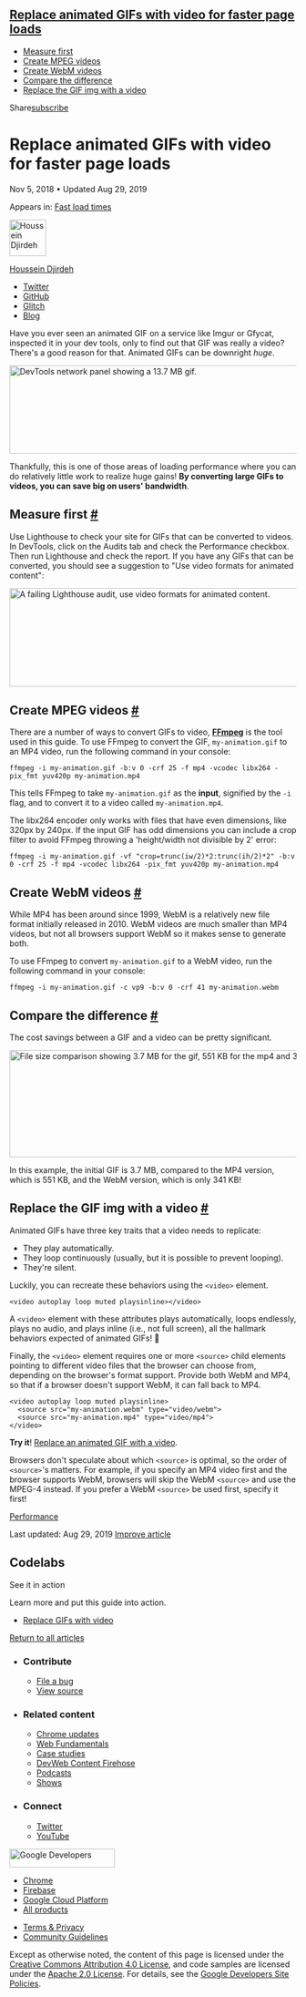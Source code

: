 





<a href="#replace-animated-gifs-with-video-for-faster-page-loads" class="w-toc__header--link">Replace animated GIFs with video for faster page loads</a>
--------------------------------------------------------------------------------------------------------------------------------------------------------

-   [Measure first](#measure-first)
-   [Create MPEG videos](#create-mpeg-videos)
-   [Create WebM videos](#create-webm-videos)
-   [Compare the difference](#compare-the-difference)
-   [Replace the GIF img with a video](#replace-the-gif-img-with-a-video)

Share<a href="/newsletter/" class="gc-analytics-event w-actions__fab w-actions__fab--subscribe"><span>subscribe</span></a>

Replace animated GIFs with video for faster page loads
======================================================

Nov 5, 2018 <span class="w-author__separator">•</span> Updated Aug 29, 2019

<span class="w-post-signpost__title">Appears in:</span> <a href="/fast" class="w-post-signpost__link">Fast load times</a>

[<img src="https://web-dev.imgix.net/image/admin/BibySYHD7JweNcHZCCOe.jpg?auto=format&amp;fit=crop&amp;h=64&amp;w=64" alt="Houssein Djirdeh" class="w-author__image" sizes="(min-width: 64px) 64px, calc(100vw - 48px)" srcset="https://web-dev.imgix.net/image/admin/BibySYHD7JweNcHZCCOe.jpg?fit=crop&amp;h=64&amp;w=64&amp;auto=format&amp;dpr=1&amp;q=75, https://web-dev.imgix.net/image/admin/BibySYHD7JweNcHZCCOe.jpg?fit=crop&amp;h=64&amp;w=64&amp;auto=format&amp;dpr=2&amp;q=50 2x, https://web-dev.imgix.net/image/admin/BibySYHD7JweNcHZCCOe.jpg?fit=crop&amp;h=64&amp;w=64&amp;auto=format&amp;dpr=3&amp;q=35 3x, https://web-dev.imgix.net/image/admin/BibySYHD7JweNcHZCCOe.jpg?fit=crop&amp;h=64&amp;w=64&amp;auto=format&amp;dpr=4&amp;q=23 4x, https://web-dev.imgix.net/image/admin/BibySYHD7JweNcHZCCOe.jpg?fit=crop&amp;h=64&amp;w=64&amp;auto=format&amp;dpr=5&amp;q=20 5x" width="64" height="64" />](/authors/houssein/)

<a href="/authors/houssein/" class="w-author__name-link">Houssein Djirdeh</a>

-   <a href="https://twitter.com/hdjirdeh" class="w-author__link">Twitter</a>
-   <a href="https://github.com/housseindjirdeh" class="w-author__link">GitHub</a>
-   <a href="https://glitch.com/@housseindjirdeh" class="w-author__link">Glitch</a>
-   <a href="https://houssein.me/" class="w-author__link">Blog</a>

Have you ever seen an animated GIF on a service like Imgur or Gfycat, inspected it in your dev tools, only to find out that GIF was really a video? There's a good reason for that. Animated GIFs can be downright *huge*.

<img src="https://web-dev.imgix.net/image/admin/3UZ0b9dDotVIXWQT5Auk.png?auto=format" alt="DevTools network panel showing a 13.7 MB gif." class="w-screenshot w-screenshot--filled" sizes="(min-width: 800px) 800px, calc(100vw - 48px)" srcset="https://web-dev.imgix.net/image/admin/3UZ0b9dDotVIXWQT5Auk.png?auto=format&amp;w=200 200w, https://web-dev.imgix.net/image/admin/3UZ0b9dDotVIXWQT5Auk.png?auto=format&amp;w=228 228w, https://web-dev.imgix.net/image/admin/3UZ0b9dDotVIXWQT5Auk.png?auto=format&amp;w=260 260w, https://web-dev.imgix.net/image/admin/3UZ0b9dDotVIXWQT5Auk.png?auto=format&amp;w=296 296w, https://web-dev.imgix.net/image/admin/3UZ0b9dDotVIXWQT5Auk.png?auto=format&amp;w=338 338w, https://web-dev.imgix.net/image/admin/3UZ0b9dDotVIXWQT5Auk.png?auto=format&amp;w=385 385w, https://web-dev.imgix.net/image/admin/3UZ0b9dDotVIXWQT5Auk.png?auto=format&amp;w=439 439w, https://web-dev.imgix.net/image/admin/3UZ0b9dDotVIXWQT5Auk.png?auto=format&amp;w=500 500w, https://web-dev.imgix.net/image/admin/3UZ0b9dDotVIXWQT5Auk.png?auto=format&amp;w=571 571w, https://web-dev.imgix.net/image/admin/3UZ0b9dDotVIXWQT5Auk.png?auto=format&amp;w=650 650w, https://web-dev.imgix.net/image/admin/3UZ0b9dDotVIXWQT5Auk.png?auto=format&amp;w=741 741w, https://web-dev.imgix.net/image/admin/3UZ0b9dDotVIXWQT5Auk.png?auto=format&amp;w=845 845w, https://web-dev.imgix.net/image/admin/3UZ0b9dDotVIXWQT5Auk.png?auto=format&amp;w=964 964w, https://web-dev.imgix.net/image/admin/3UZ0b9dDotVIXWQT5Auk.png?auto=format&amp;w=1098 1098w, https://web-dev.imgix.net/image/admin/3UZ0b9dDotVIXWQT5Auk.png?auto=format&amp;w=1252 1252w, https://web-dev.imgix.net/image/admin/3UZ0b9dDotVIXWQT5Auk.png?auto=format&amp;w=1428 1428w, https://web-dev.imgix.net/image/admin/3UZ0b9dDotVIXWQT5Auk.png?auto=format&amp;w=1600 1600w" width="800" height="155" />

Thankfully, this is one of those areas of loading performance where you can do relatively little work to realize huge gains! **By converting large GIFs to videos, you can save big on users' bandwidth**.

Measure first <a href="#measure-first" class="w-headline-link">#</a>
--------------------------------------------------------------------

Use Lighthouse to check your site for GIFs that can be converted to videos. In DevTools, click on the Audits tab and check the Performance checkbox. Then run Lighthouse and check the report. If you have any GIFs that can be converted, you should see a suggestion to "Use video formats for animated content":

<img src="https://web-dev.imgix.net/image/admin/KOSr9IivnkyaFk6RJ5u1.png?auto=format" alt="A failing Lighthouse audit, use video formats for animated content." class="w-screenshot" sizes="(min-width: 800px) 800px, calc(100vw - 48px)" srcset="https://web-dev.imgix.net/image/admin/KOSr9IivnkyaFk6RJ5u1.png?auto=format&amp;w=200 200w, https://web-dev.imgix.net/image/admin/KOSr9IivnkyaFk6RJ5u1.png?auto=format&amp;w=228 228w, https://web-dev.imgix.net/image/admin/KOSr9IivnkyaFk6RJ5u1.png?auto=format&amp;w=260 260w, https://web-dev.imgix.net/image/admin/KOSr9IivnkyaFk6RJ5u1.png?auto=format&amp;w=296 296w, https://web-dev.imgix.net/image/admin/KOSr9IivnkyaFk6RJ5u1.png?auto=format&amp;w=338 338w, https://web-dev.imgix.net/image/admin/KOSr9IivnkyaFk6RJ5u1.png?auto=format&amp;w=385 385w, https://web-dev.imgix.net/image/admin/KOSr9IivnkyaFk6RJ5u1.png?auto=format&amp;w=439 439w, https://web-dev.imgix.net/image/admin/KOSr9IivnkyaFk6RJ5u1.png?auto=format&amp;w=500 500w, https://web-dev.imgix.net/image/admin/KOSr9IivnkyaFk6RJ5u1.png?auto=format&amp;w=571 571w, https://web-dev.imgix.net/image/admin/KOSr9IivnkyaFk6RJ5u1.png?auto=format&amp;w=650 650w, https://web-dev.imgix.net/image/admin/KOSr9IivnkyaFk6RJ5u1.png?auto=format&amp;w=741 741w, https://web-dev.imgix.net/image/admin/KOSr9IivnkyaFk6RJ5u1.png?auto=format&amp;w=845 845w, https://web-dev.imgix.net/image/admin/KOSr9IivnkyaFk6RJ5u1.png?auto=format&amp;w=964 964w, https://web-dev.imgix.net/image/admin/KOSr9IivnkyaFk6RJ5u1.png?auto=format&amp;w=1098 1098w, https://web-dev.imgix.net/image/admin/KOSr9IivnkyaFk6RJ5u1.png?auto=format&amp;w=1252 1252w, https://web-dev.imgix.net/image/admin/KOSr9IivnkyaFk6RJ5u1.png?auto=format&amp;w=1428 1428w, https://web-dev.imgix.net/image/admin/KOSr9IivnkyaFk6RJ5u1.png?auto=format&amp;w=1600 1600w" width="800" height="173" />

Create MPEG videos <a href="#create-mpeg-videos" class="w-headline-link">#</a>
------------------------------------------------------------------------------

There are a number of ways to convert GIFs to video, **[FFmpeg](https://www.ffmpeg.org/)** is the tool used in this guide. To use FFmpeg to convert the GIF, `my-animation.gif` to an MP4 video, run the following command in your console:

    ffmpeg -i my-animation.gif -b:v 0 -crf 25 -f mp4 -vcodec libx264 -pix_fmt yuv420p my-animation.mp4

This tells FFmpeg to take `my-animation.gif` as the **input**, signified by the `-i` flag, and to convert it to a video called `my-animation.mp4`.

The libx264 encoder only works with files that have even dimensions, like 320px by 240px. If the input GIF has odd dimensions you can include a crop filter to avoid FFmpeg throwing a 'height/width not divisible by 2' error:

    ffmpeg -i my-animation.gif -vf "crop=trunc(iw/2)*2:trunc(ih/2)*2" -b:v 0 -crf 25 -f mp4 -vcodec libx264 -pix_fmt yuv420p my-animation.mp4

Create WebM videos <a href="#create-webm-videos" class="w-headline-link">#</a>
------------------------------------------------------------------------------

While MP4 has been around since 1999, WebM is a relatively new file format initially released in 2010. WebM videos are much smaller than MP4 videos, but not all browsers support WebM so it makes sense to generate both.

To use FFmpeg to convert `my-animation.gif` to a WebM video, run the following command in your console:

    ffmpeg -i my-animation.gif -c vp9 -b:v 0 -crf 41 my-animation.webm

Compare the difference <a href="#compare-the-difference" class="w-headline-link">#</a>
--------------------------------------------------------------------------------------

The cost savings between a GIF and a video can be pretty significant.

<img src="https://web-dev.imgix.net/image/admin/LWzvOWaOdMnNLTPWjayt.png?auto=format" alt="File size comparison showing 3.7 MB for the gif, 551 KB for the mp4 and 341 KB for the webm." class="w-screenshot" sizes="(min-width: 800px) 800px, calc(100vw - 48px)" srcset="https://web-dev.imgix.net/image/admin/LWzvOWaOdMnNLTPWjayt.png?auto=format&amp;w=200 200w, https://web-dev.imgix.net/image/admin/LWzvOWaOdMnNLTPWjayt.png?auto=format&amp;w=228 228w, https://web-dev.imgix.net/image/admin/LWzvOWaOdMnNLTPWjayt.png?auto=format&amp;w=260 260w, https://web-dev.imgix.net/image/admin/LWzvOWaOdMnNLTPWjayt.png?auto=format&amp;w=296 296w, https://web-dev.imgix.net/image/admin/LWzvOWaOdMnNLTPWjayt.png?auto=format&amp;w=338 338w, https://web-dev.imgix.net/image/admin/LWzvOWaOdMnNLTPWjayt.png?auto=format&amp;w=385 385w, https://web-dev.imgix.net/image/admin/LWzvOWaOdMnNLTPWjayt.png?auto=format&amp;w=439 439w, https://web-dev.imgix.net/image/admin/LWzvOWaOdMnNLTPWjayt.png?auto=format&amp;w=500 500w, https://web-dev.imgix.net/image/admin/LWzvOWaOdMnNLTPWjayt.png?auto=format&amp;w=571 571w, https://web-dev.imgix.net/image/admin/LWzvOWaOdMnNLTPWjayt.png?auto=format&amp;w=650 650w, https://web-dev.imgix.net/image/admin/LWzvOWaOdMnNLTPWjayt.png?auto=format&amp;w=741 741w, https://web-dev.imgix.net/image/admin/LWzvOWaOdMnNLTPWjayt.png?auto=format&amp;w=845 845w, https://web-dev.imgix.net/image/admin/LWzvOWaOdMnNLTPWjayt.png?auto=format&amp;w=964 964w, https://web-dev.imgix.net/image/admin/LWzvOWaOdMnNLTPWjayt.png?auto=format&amp;w=1098 1098w, https://web-dev.imgix.net/image/admin/LWzvOWaOdMnNLTPWjayt.png?auto=format&amp;w=1252 1252w, https://web-dev.imgix.net/image/admin/LWzvOWaOdMnNLTPWjayt.png?auto=format&amp;w=1428 1428w, https://web-dev.imgix.net/image/admin/LWzvOWaOdMnNLTPWjayt.png?auto=format&amp;w=1600 1600w" width="800" height="188" />

In this example, the initial GIF is 3.7 MB, compared to the MP4 version, which is 551 KB, and the WebM version, which is only 341 KB!

Replace the GIF img with a video <a href="#replace-the-gif-img-with-a-video" class="w-headline-link">#</a>
----------------------------------------------------------------------------------------------------------

Animated GIFs have three key traits that a video needs to replicate:

-   They play automatically.
-   They loop continuously (usually, but it is possible to prevent looping).
-   They're silent.

Luckily, you can recreate these behaviors using the `<video>` element.

    <video autoplay loop muted playsinline></video>

A `<video>` element with these attributes plays automatically, loops endlessly, plays no audio, and plays inline (i.e., not full screen), all the hallmark behaviors expected of animated GIFs! 🎉

Finally, the `<video>` element requires one or more `<source>` child elements pointing to different video files that the browser can choose from, depending on the browser's format support. Provide both WebM and MP4, so that if a browser doesn't support WebM, it can fall back to MP4.

    <video autoplay loop muted playsinline>
      <source src="my-animation.webm" type="video/webm">
      <source src="my-animation.mp4" type="video/mp4">
    </video>

**Try it**! [Replace an animated GIF with a video](/codelab-replace-gifs-with-video).

Browsers don't speculate about which `<source>` is optimal, so the order of `<source>`'s matters. For example, if you specify an MP4 video first and the browser supports WebM, browsers will skip the WebM `<source>` and use the MPEG-4 instead. If you prefer a WebM `<source>` be used first, specify it first!

<a href="/tags/performance/" class="w-chip">Performance</a>

<span class="w-mr--sm">Last updated: Aug 29, 2019 </span>[Improve article](https://github.com/GoogleChrome/web.dev/blob/master/src/site/content/en/fast/replace-gifs-with-videos/index.md)

Codelabs
--------

See it in action

Learn more and put this guide into action.

-   <a href="/codelab-replace-gifs-with-video/" class="w-callout__link w-callout__link--codelab">Replace GIFs with video</a>

<a href="/fast" class="gc-analytics-event w-article-navigation__link w-article-navigation__link--back w-article-navigation__link--single">Return to all articles</a>

-   ### Contribute

    -   <a href="https://github.com/GoogleChrome/web.dev/issues/new?assignees=&amp;labels=bug&amp;template=bug_report.md&amp;title=" class="w-footer__linkbox-link">File a bug</a>
    -   <a href="https://github.com/googlechrome/web.dev" class="w-footer__linkbox-link">View source</a>

-   ### Related content

    -   <a href="https://blog.chromium.org/" class="w-footer__linkbox-link">Chrome updates</a>
    -   <a href="https://developers.google.com/web/" class="w-footer__linkbox-link">Web Fundamentals</a>
    -   <a href="https://developers.google.com/web/showcase/" class="w-footer__linkbox-link">Case studies</a>
    -   <a href="https://devwebfeed.appspot.com/" class="w-footer__linkbox-link">DevWeb Content Firehose</a>
    -   <a href="/podcasts/" class="w-footer__linkbox-link">Podcasts</a>
    -   <a href="/shows/" class="w-footer__linkbox-link">Shows</a>

-   ### Connect

    -   <a href="https://www.twitter.com/ChromiumDev" class="w-footer__linkbox-link">Twitter</a>
    -   <a href="https://www.youtube.com/user/ChromeDevelopers" class="w-footer__linkbox-link">YouTube</a>

<a href="https://developers.google.com/" class="w-footer__utility-logo-link"><img src="/images/lockup-color.png" alt="Google Developers" class="w-footer__utility-logo" width="185" height="33" /></a>

-   <a href="https://developer.chrome.com/" class="w-footer__utility-link">Chrome</a>
-   <a href="https://firebase.google.com/" class="w-footer__utility-link">Firebase</a>
-   <a href="https://cloud.google.com/" class="w-footer__utility-link">Google Cloud Platform</a>
-   <a href="https://developers.google.com/products" class="w-footer__utility-link">All products</a>

<!-- -->

-   <a href="https://policies.google.com/" class="w-footer__utility-link">Terms &amp; Privacy</a>
-   <a href="/community-guidelines/" class="w-footer__utility-link">Community Guidelines</a>

Except as otherwise noted, the content of this page is licensed under the [Creative Commons Attribution 4.0 License](https://creativecommons.org/licenses/by/4.0/), and code samples are licensed under the [Apache 2.0 License](https://www.apache.org/licenses/LICENSE-2.0). For details, see the [Google Developers Site Policies](https://developers.google.com/terms/site-policies).
